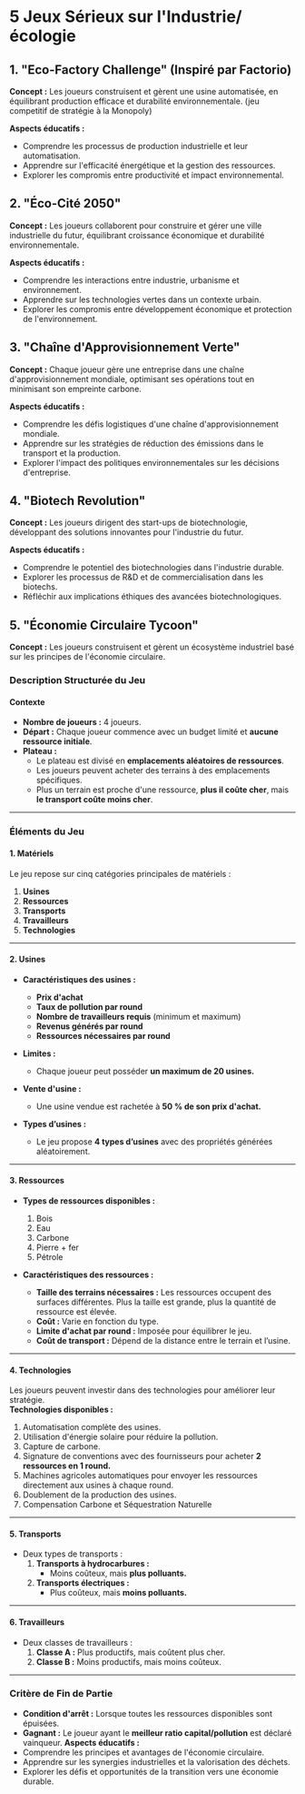 # 5 Jeux Sérieux sur l'Industrie/écologie

## 1. "Eco-Factory Challenge" (Inspiré par Factorio)

**Concept :** Les joueurs construisent et gèrent une usine automatisée, en équilibrant production efficace et durabilité environnementale. (jeu competitif de stratégie à la Monopoly)

**Aspects éducatifs :**
- Comprendre les processus de production industrielle et leur automatisation.
- Apprendre sur l'efficacité énergétique et la gestion des ressources.
- Explorer les compromis entre productivité et impact environnemental.

## 2. "Éco-Cité 2050"

**Concept :** Les joueurs collaborent pour construire et gérer une ville industrielle du futur, équilibrant croissance économique et durabilité environnementale.


**Aspects éducatifs :**
- Comprendre les interactions entre industrie, urbanisme et environnement.
- Apprendre sur les technologies vertes dans un contexte urbain.
- Explorer les compromis entre développement économique et protection de l'environnement.

## 3. "Chaîne d'Approvisionnement Verte"

**Concept :** Chaque joueur gère une entreprise dans une chaîne d'approvisionnement mondiale, optimisant ses opérations tout en minimisant son empreinte carbone.

**Aspects éducatifs :**
- Comprendre les défis logistiques d'une chaîne d'approvisionnement mondiale.
- Apprendre sur les stratégies de réduction des émissions dans le transport et la production.
- Explorer l'impact des politiques environnementales sur les décisions d'entreprise.

## 4. "Biotech Revolution"

**Concept :** Les joueurs dirigent des start-ups de biotechnologie, développant des solutions innovantes pour l'industrie du futur.

**Aspects éducatifs :**
- Comprendre le potentiel des biotechnologies dans l'industrie durable.
- Explorer les processus de R&D et de commercialisation dans les biotechs.
- Réfléchir aux implications éthiques des avancées biotechnologiques.

## 5. "Économie Circulaire Tycoon"

**Concept :** Les joueurs construisent et gèrent un écosystème industriel basé sur les principes de l'économie circulaire.











### Description Structurée du Jeu

#### **Contexte**
- **Nombre de joueurs :** 4 joueurs.  
- **Départ :** Chaque joueur commence avec un budget limité et **aucune ressource initiale**.  
- **Plateau :**  
  - Le plateau est divisé en **emplacements aléatoires de ressources**.  
  - Les joueurs peuvent acheter des terrains à des emplacements spécifiques.  
  - Plus un terrain est proche d'une ressource, **plus il coûte cher**, mais **le transport coûte moins cher**.

---

### **Éléments du Jeu**

#### **1. Matériels**
Le jeu repose sur cinq catégories principales de matériels :  
1. **Usines**  
2. **Ressources**  
3. **Transports**  
4. **Travailleurs**  
5. **Technologies**

---

#### **2. Usines**
- **Caractéristiques des usines :**
  - **Prix d'achat**
  - **Taux de pollution par round**
  - **Nombre de travailleurs requis** (minimum et maximum)
  - **Revenus générés par round**
  - **Ressources nécessaires par round**

- **Limites :**  
  - Chaque joueur peut posséder **un maximum de 20 usines.**

- **Vente d'usine :**  
  - Une usine vendue est rachetée à **50 % de son prix d'achat.**

- **Types d’usines :**  
  - Le jeu propose **4 types d’usines** avec des propriétés générées aléatoirement.

---

#### **3. Ressources**
- **Types de ressources disponibles :**  
  1. Bois  
  2. Eau  
  3. Carbone  
  4. Pierre + fer  
  5. Pétrole  

- **Caractéristiques des ressources :**  
  - **Taille des terrains nécessaires :** Les ressources occupent des surfaces différentes. Plus la taille est grande, plus la quantité de ressource est élevée.  
  - **Coût :** Varie en fonction du type.  
  - **Limite d'achat par round :** Imposée pour équilibrer le jeu.  
  - **Coût de transport :** Dépend de la distance entre le terrain et l’usine.

---

#### **4. Technologies**
Les joueurs peuvent investir dans des technologies pour améliorer leur stratégie.  
**Technologies disponibles :**
1. Automatisation complète des usines.  
2. Utilisation d'énergie solaire pour réduire la pollution.  
3. Capture de carbone.  
4. Signature de conventions avec des fournisseurs pour acheter **2 ressources en 1 round.**  
5. Machines agricoles automatiques pour envoyer les ressources directement aux usines à chaque round.  
6. Doublement de la production des usines.
7. Compensation Carbone et Séquestration Naturelle

---

#### **5. Transports**
- Deux types de transports :  
  1. **Transports à hydrocarbures :**  
     - Moins coûteux, mais **plus polluants.**  
  2. **Transports électriques :**  
     - Plus coûteux, mais **moins polluants.**

---

#### **6. Travailleurs**
- Deux classes de travailleurs :  
  1. **Classe A :** Plus productifs, mais coûtent plus cher.  
  2. **Classe B :** Moins productifs, mais moins coûteux.

---

### **Critère de Fin de Partie**
- **Condition d'arrêt :** Lorsque toutes les ressources disponibles sont épuisées.  
- **Gagnant :** Le joueur ayant le **meilleur ratio capital/pollution** est déclaré vainqueur.
**Aspects éducatifs :**
- Comprendre les principes et avantages de l'économie circulaire.
- Apprendre sur les synergies industrielles et la valorisation des déchets.
- Explorer les défis et opportunités de la transition vers une économie durable.
